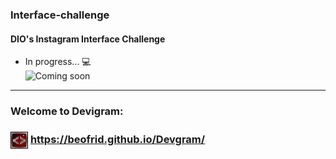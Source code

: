 ### Interface-challenge
#### DIO's Instagram Interface Challenge

- In progress... 💻 <br>
![Coming soon](https://media.giphy.com/media/fUYp0iOzQfC540KCs4/giphy.gif)


<hr>
<h3> Welcome to Devigram:<h3> <img align="center" src="https://github.com/beofrid/Devgram/blob/master/assets/img/flavicon.png"></a>
<a href="https://beofrid.github.io/Devgram/">
https://beofrid.github.io/Devgram/
